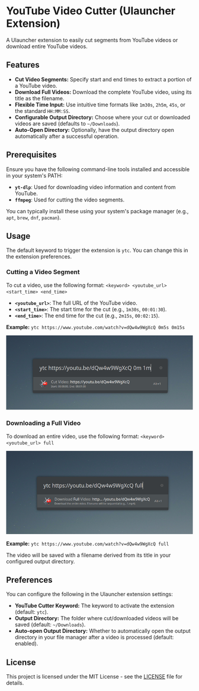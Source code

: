 # YouTube Video Cutter (Ulauncher Extension)

A Ulauncher extension to easily cut segments from YouTube videos or download entire YouTube videos.

## Features

*   **Cut Video Segments:** Specify start and end times to extract a portion of a YouTube video.
*   **Download Full Videos:** Download the complete YouTube video, using its title as the filename.
*   **Flexible Time Input:** Use intuitive time formats like `1m30s`, `2h5m`, `45s`, or the standard `HH:MM:SS`.
*   **Configurable Output Directory:** Choose where your cut or downloaded videos are saved (defaults to `~/Downloads`).
*   **Auto-Open Directory:** Optionally, have the output directory open automatically after a successful operation.

## Prerequisites

Ensure you have the following command-line tools installed and accessible in your system's PATH:

*   **`yt-dlp`**: Used for downloading video information and content from YouTube.
*   **`ffmpeg`**: Used for cutting the video segments.

You can typically install these using your system's package manager (e.g., `apt`, `brew`, `dnf`, `pacman`).

## Usage

The default keyword to trigger the extension is `ytc`. You can change this in the extension preferences.

### Cutting a Video Segment

To cut a video, use the following format:
`<keyword> <youtube_url> <start_time> <end_time>`

*   **`<youtube_url>`**: The full URL of the YouTube video.
*   **`<start_time>`**: The start time for the cut (e.g., `1m30s`, `00:01:30`).
*   **`<end_time>`**: The end time for the cut (e.g., `2m15s`, `00:02:15`).

**Example:**
`ytc https://www.youtube.com/watch?v=dQw4w9WgXcQ 0m5s 0m15s`

![readme.png](images/readme.png)

### Downloading a Full Video

To download an entire video, use the following format:
`<keyword> <youtube_url> full`

![readme2.png](images/readme2.png)

**Example:**
`ytc https://www.youtube.com/watch?v=dQw4w9WgXcQ full`

The video will be saved with a filename derived from its title in your configured output directory.

## Preferences

You can configure the following in the Ulauncher extension settings:

*   **YouTube Cutter Keyword:** The keyword to activate the extension (default: `ytc`).
*   **Output Directory:** The folder where cut/downloaded videos will be saved (default: `~/Downloads`).
*   **Auto-open Output Directory:** Whether to automatically open the output directory in your file manager after a video is processed (default: enabled).

## License

This project is licensed under the MIT License - see the [LICENSE](LICENSE) file for details.

